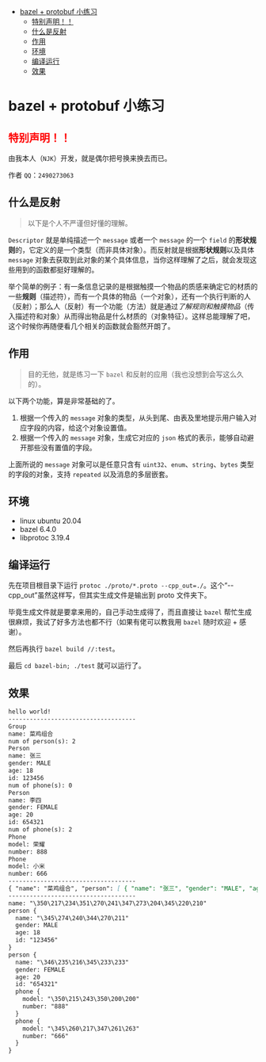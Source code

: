 - [bazel + protobuf 小练习](#bazel--protobuf-小练习)
	- [特别声明！！](#特别声明)
	- [什么是反射](#什么是反射)
	- [作用](#作用)
	- [环境](#环境)
	- [编译运行](#编译运行)
	- [效果](#效果)

# bazel + protobuf 小练习

## <font color="red">特别声明！！</font>

由我本人（`NJK`）开发，就是偶尔把号换来换去而已。

作者 `QQ`：`2490273063`

## 什么是反射

> 以下是个人不严谨但好懂的理解。

`Descriptor` 就是单纯描述一个 `message` 或者一个 `message` 的一个 `field` 的**形状规则**的，它定义的是一个类型（而非具体对象）。而反射就是根据**形状规则**以及具体 `message` 对象去获取到此对象的某个具体信息，当你这样理解了之后，就会发现这些用到的函数都挺好理解的。

举个简单的例子：有一条信息记录的是根据触摸一个物品的质感来确定它的材质的一些**规则**（描述符），而有一个具体的物品（一个对象），还有一个执行判断的人（反射）；那么人（反射）有一个功能（方法）就是通过*了解规则和触摸物品*（传入描述符和对象）从而得出物品是什么材质的（对象特征）。这样总能理解了吧，这个时候你再随便看几个相关的函数就会豁然开朗了。

## 作用

> 目的无他，就是练习一下 `bazel` 和反射的应用（我也没想到会写这么久的）。

以下两个功能，算是非常基础的了。

1. 根据一个传入的 `message` 对象的类型，从头到尾、由表及里地提示用户输入对应字段的内容，给这个对象设置值。
2. 根据一个传入的 `message` 对象，生成它对应的 `json` 格式的表示，能够自动避开那些没有置值的字段。

上面所说的 `message` 对象可以是任意只含有 `uint32`、`enum`、`string`、`bytes` 类型的字段的对象，支持 `repeated` 以及消息的多层嵌套。

## 环境

- linux ubuntu 20.04
- bazel 6.4.0
- libprotoc 3.19.4

## 编译运行

先在项目根目录下运行 `protoc ./proto/*.proto --cpp_out=./`。这个“--cpp_out”虽然这样写，但其实生成文件是输出到 proto 文件夹下。

毕竟生成文件就是要拿来用的，自己手动生成得了，而且直接让 `bazel` 帮忙生成很麻烦，我试了好多方法也都不行（如果有佬可以教我用 `bazel` 随时欢迎 + 感谢）。

然后再执行 `bazel build //:test`。

最后 `cd bazel-bin; ./test` 就可以运行了。

## 效果
```markdown
hello world!
------------------------------------
Group
name: 菜鸡组合
num of person(s): 2
Person
name: 张三
gender: MALE
age: 18
id: 123456
num of phone(s): 0
Person
name: 李四
gender: FEMALE
age: 20
id: 654321
num of phone(s): 2
Phone
model: 荣耀
number: 888
Phone
model: 小米
number: 666
------------------------------------
{ "name": "菜鸡组合", "person": [ { "name": "张三", "gender": "MALE", "age": 18, "id": "123456" }, { "name": "李四", "gender": "FEMALE", "age": 20, "id": "654321", "phone": [ { "model": "荣耀", "number": "888" }, { "model": "小米", "number": "666" } ] } ] }
------------------------------------
name: "\350\217\234\351\270\241\347\273\204\345\220\210"
person {
  name: "\345\274\240\344\270\211"
  gender: MALE
  age: 18
  id: "123456"
}
person {
  name: "\346\235\216\345\233\233"
  gender: FEMALE
  age: 20
  id: "654321"
  phone {
    model: "\350\215\243\350\200\200"
    number: "888"
  }
  phone {
    model: "\345\260\217\347\261\263"
    number: "666"
  }
}
```
